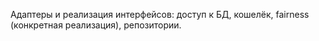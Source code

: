 Адаптеры и реализация интерфейсов: доступ к БД, кошелёк, fairness (конкретная реализация), репозитории.